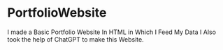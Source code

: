 # PortfolioWebsite
I made a Basic Portfolio Website In HTML in Which I Feed My Data I Also took the help of ChatGPT to make this Website.
